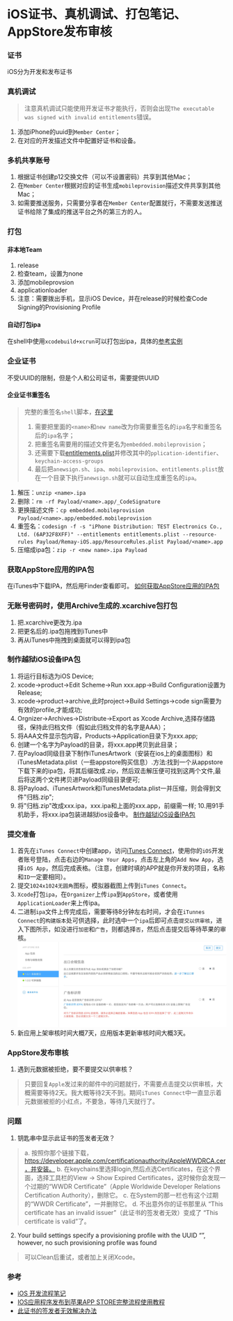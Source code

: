 # iOS证书、真机调试、打包笔记、AppStore发布审核

### 证书
iOS分为开发和发布证书

### 真机调试
> 注意真机调试只能使用开发证书才能执行，否则会出现`The executable was signed with invalid entitlements`错误。

1. 添加iPhone的uuid到`Member Center`；
2. 在对应的开发描述文件中配置好证书和设备。

### 多机共享账号
1. 根据证书创建p12交换文件（可以不设置密码）共享到其他Mac；
2. 在`Member Center`根据对应的证书生成`mobileprovision`描述文件共享到其他Mac；
3. 如需要推送服务，只需要分享者在`Member Center`配置就行，不需要发送推送证书给除了集成的推送平台之外的第三方的人。

### 打包

#### 非本地Team
1. release
2. 检查team，设置为none
3. 添加mobileprovsion
4. applicationloader
5. 注意：需要拨出手机，显示iOS Device，并在release的时候检查Code Signing的Provisioning Profile

#### 自动打包ipa
在shell中使用`xcodebuild+xcrun`可以打包出ipa，具体的[参考实例](https://github.com/webfrogs/xcode_shell)

### 企业证书
不受UUID的限制，但是个人和公司证书，需要提供UUID

#### 企业证书重签名
> 完整的重签名`shell`脚本，[在这里](files/anewsign.sh)
> 
> 1. 需要把里面的`<name>`和`new name`改为你需要重签名的`ipa`名字和重签名后的`ipa`名字；
> 2. 把重签名需要用的描述文件更名为`embedded.mobileprovision`；
> 3. 还需要下载[entitlements.plist](files/entitlements.plist)并修改其中的`pplication-identifier`、`keychain-access-groups`
> 4. 最后把`anewsign.sh`、`ipa`、`mobileprovision`、`entitlements.plist`放在一个目录下执行`anewsign.sh`就可以自动生成重签名的`ipa`。

1. 解压：`unzip <name>.ipa`
2. 删除：`rm -rf Payload/<name>.app/_CodeSignature`
3. 更换描述文件：`cp embedded.mobileprovision Payload/<name>.app/embedded.mobileprovision`
4. 重签名：`codesign -f -s "iPhone Distribution: TEST Electronics Co., Ltd. (6AP32F8XFF)" --entitlements entitlements.plist --resource-rules Payload/Remay-iOS.app/ResourceRules.plist Payload/<name>.app`
5. 压缩成ipa包：`zip -r <new name>.ipa Payload`

### 获取AppStore应用的IPA包
在iTunes中下载IPA，然后用Finder查看即可。
[如何获取AppStore应用的IPA包](http://www.jianshu.com/p/4ee125401340)

### 无账号密码时，使用Archive生成的.xcarchive包打包
1. 把.xcarchive更改为.ipa
2. 把更名后的.ipa包拖拽到iTunes中
3. 再从iTunes中拖拽到桌面就可以得到ipa包

### 制作越狱iOS设备IPA包
1. 将运行目标选为iOS Device;
2. xcode->product->Edit Scheme->Run xxx.app->Build Configuration设置为Release;
3. xcode->product->archive,此时project->Build Settings->code sign需要为有效的profile,才能成功;
4. Orgnizer->Archives->Distribute->Export as Xcode Archive,选择存储路径，保持此归档文件（假如此归档文件的名字是AAA）；
5. 将AAA文件显示包内容，Products->Application目录下为xxx.app;
6. 创建一个名字为Payload的目录，将xxx.app拷贝到此目录；
7. 在Payload同级目录下制作iTunesArtwork（安装在ios上的桌面图标）和iTunesMetadata.plist（一些appstore购买信息）.方法:找到一个从appstore下载下来的ipa包，将其后缀改成.zip，然后双击解压便可找到这两个文件,最后将这两个文件拷贝进Payload同级目录便可;
8. 将Payload、iTunesArtwork和iTunesMetadata.plist一并压缩，则会得到文件"归档.zip";
9. 将"归档.zip"改成xxx.ipa，xxx.ipa和上面的xxx.app，前缀需一样;
10.用91手机助手，将xxx.ipa包装进越狱ios设备中。
[制作越狱iOS设备IPA包](http://www.cnblogs.com/ouyangfang/archive/2013/02/21/2921146.html)

### 提交准备
1. 首先在`iTunes Connect`中创建app，访问[iTunes Connect](https://itunesconnect.apple.com)，使用你的`iOS`开发者账号登陆，点击右边的`Manage Your Apps`，点击左上角的`Add New App`，选择`iOS App`，然后完成表格。（注意，创建时填的APP就是你开发的项目，名称和`ID`一定要相同）。
2. 提交`1024x1024无圆角`图标，模拟器截图上传到`iTunes Connect`。
3. `Xcode`打包`ipa`，在`Organizer`上传`ipa`到`AppStore`，或者使用`ApplicationLoader`来上传ipa。
4. 二进制`ipa`文件上传完成后，需要等待8分钟左右时间，才会在`iTunnes Connect`的`构建版本`处可供选择，此时选中一个`ipa`后即可点击`提交以供审核`，进入下图所示，如没进行`加密`和`广告`，则都选择`否`，然后点击提交后等待苹果的审核。
![image](images/58190C81-B3F8-46E7-9320-AED561AF9268.png)
5. 新应用上架审核时间大概7天，应用版本更新审核时间大概3天。


### AppStore发布审核
1. 遇到元数据被拒绝，要不要提交以供审核？ 
> 只要回复`Apple`发过来的邮件中的问题就行，不需要点击提交以供审核，大概需要等待2天。我大概等待2天不到。期间`iTunes Connect`中一直显示着元数据被拒的小红点，不要急，等待几天就行了。


### 问题
1. 钥匙串中显示此证书的签发者无效？
> a. 按照你那个链接下载，https://developer.apple.com/certificationauthority/AppleWWDRCA.cer，并安装。
> b. 在keychains里选择login,然后点选Certificates，在这个界面，选择工具栏的View -> Show Expired Certificates，这时候你会发现一个过期的“WWDR Certificate”（Apple Worldwide Developer Relations Certification Authority），删除它。
> c. 在System的那一栏也有这个过期的“WWDR Certificate”，一并删除它。
> d. 不出意外你的证书那里从 “This certificate has an invalid issuer”（此证书的签发者无效）变成了 “This certificate is valid”了。

2. Your build settings specify a provisioning profile with the UUID “”, however, no such provisioning profile was found
> 可以Clean后重试，或者加上关闭Xcode。

### 参考
* [iOS 开发流程笔记](https://github.com/leecade/ios-dev-flow)
* [IOS应用程序发布到苹果APP STORE完整流程使用教程](http://www.asotops.com/article-11-1.html)
* [此证书的签发者无效解决办法](http://stackoverflow.com/questions/32821189/xcode-7-error-missing-ios-distribution-signing-identity-for)